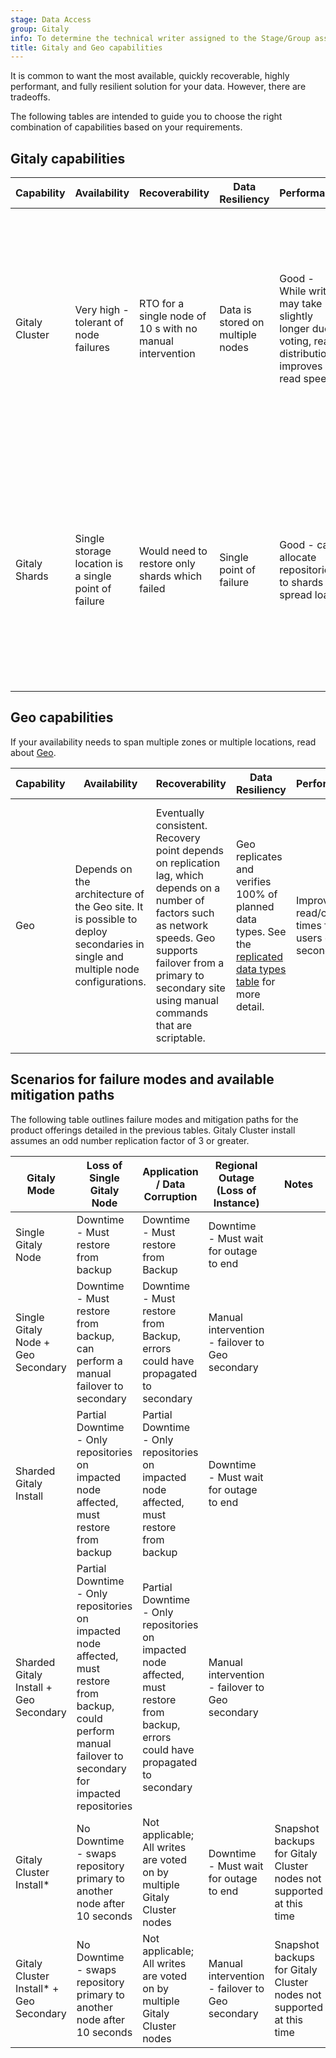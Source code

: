 ```yaml
---
stage: Data Access
group: Gitaly
info: To determine the technical writer assigned to the Stage/Group associated with this page, see https://handbook.gitlab.com/handbook/product/ux/technical-writing/#assignments
title: Gitaly and Geo capabilities
---
```


It is common to want the most available, quickly recoverable, highly performant,
and fully resilient solution for your data. However, there are tradeoffs.

The following tables are intended to guide you to choose the right combination of capabilities based on your requirements.

## Gitaly capabilities

| Capability | Availability | Recoverability | Data Resiliency | Performance | Risks/Trade-offs|
|------------|--------------|----------------|-----------------|-------------|-----------------|
| Gitaly Cluster | Very high - tolerant of node failures | RTO for a single node of 10 s with no manual intervention | Data is stored on multiple nodes | Good - While writes may take slightly longer due to voting, read distribution improves read speeds | Trade-off - Slight decrease in write speed for redundant, strongly-consistent storage solution. Risks - [Does not support snapshot backups](_index.md#snapshot-backup-and-recovery), GitLab backup task can be slow for large data sets |
| Gitaly Shards | Single storage location is a single point of failure | Would need to restore only shards which failed | Single point of failure | Good - can allocate repositories to shards to spread load | Trade-off - Need to manually configure repositories into different shards to balance loads / storage space. Risks - Single point of failure relies on recovery process when single-node failure occurs |

## Geo capabilities

If your availability needs to span multiple zones or multiple locations, read about [Geo](../geo/_index.md).

| Capability | Availability | Recoverability | Data Resiliency | Performance | Risks/Trade-offs|
|------------|--------------|----------------|-----------------|-------------|-----------------|
| Geo | Depends on the architecture of the Geo site. It is possible to deploy secondaries in single and multiple node configurations. | Eventually consistent. Recovery point depends on replication lag, which depends on a number of factors such as network speeds. Geo supports failover from a primary to secondary site using manual commands that are scriptable. | Geo replicates and verifies 100% of planned data types. See the [replicated data types table](../geo/replication/datatypes.md#replicated-data-types) for more detail. | Improves read/clone times for users of a secondary. | Geo is not intended to replace other backup/restore solutions. Because of replication lag and the possibility of replicating bad data from a primary, customers should also take regular backups of their primary site and test the restore process. |

## Scenarios for failure modes and available mitigation paths

The following table outlines failure modes and mitigation paths for the product offerings detailed in the previous tables.
Gitaly Cluster install assumes an odd number replication factor of 3 or greater.

| Gitaly Mode | Loss of Single Gitaly Node | Application / Data Corruption | Regional Outage (Loss of Instance) | Notes |
| ----------- | -------------------------- | ----------------------------- | ---------------------------------- | ----- |
| Single Gitaly Node | Downtime - Must restore from backup | Downtime - Must restore from Backup | Downtime - Must wait for outage to end | |
| Single Gitaly Node + Geo Secondary | Downtime - Must restore from backup, can perform a manual failover to secondary | Downtime - Must restore from Backup, errors could have propagated to secondary | Manual intervention - failover to Geo secondary | |
| Sharded Gitaly Install | Partial Downtime - Only repositories on impacted node affected, must restore from backup | Partial Downtime - Only repositories on impacted node affected, must restore from backup | Downtime - Must wait for outage to end | |
| Sharded Gitaly Install + Geo Secondary | Partial Downtime - Only repositories on impacted node affected, must restore from backup, could perform manual failover to secondary for impacted repositories | Partial Downtime - Only repositories on impacted node affected, must restore from backup, errors could have propagated to secondary | Manual intervention - failover to Geo secondary | |
| Gitaly Cluster Install* | No Downtime - swaps repository primary to another node after 10 seconds | Not applicable; All writes are voted on by multiple Gitaly Cluster nodes | Downtime - Must wait for outage to end | Snapshot backups for Gitaly Cluster nodes not supported at this time |
| Gitaly Cluster Install* + Geo Secondary | No Downtime - swaps repository primary to another node after 10 seconds | Not applicable; All writes are voted on by multiple Gitaly Cluster nodes | Manual intervention - failover to Geo secondary | Snapshot backups for Gitaly Cluster nodes not supported at this time |
